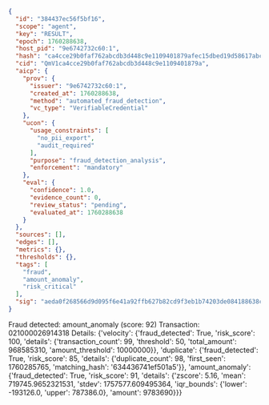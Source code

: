 ```json
{
  "id": "384437ec56f5bf16",
  "scope": "agent",
  "key": "RESULT",
  "epoch": 1760288638,
  "host_pid": "9e6742732c60:1",
  "hash": "ca4cce29b0faf762abcdb3d448c9e1109401879afec15dbed19d58617abc0197",
  "cid": "QmV1ca4cce29b0faf762abcdb3d448c9e1109401879a",
  "aicp": {
    "prov": {
      "issuer": "9e6742732c60:1",
      "created_at": 1760288638,
      "method": "automated_fraud_detection",
      "vc_type": "VerifiableCredential"
    },
    "ucon": {
      "usage_constraints": [
        "no_pii_export",
        "audit_required"
      ],
      "purpose": "fraud_detection_analysis",
      "enforcement": "mandatory"
    },
    "eval": {
      "confidence": 1.0,
      "evidence_count": 0,
      "review_status": "pending",
      "evaluated_at": 1760288638
    }
  },
  "sources": [],
  "edges": [],
  "metrics": {},
  "thresholds": {},
  "tags": [
    "fraud",
    "amount_anomaly",
    "risk_critical"
  ],
  "sig": "aeda0f268566d9d095f6e41a92ffb627b82cd9f3eb1b74203de084188638c9a7"
}
```

Fraud detected: amount_anomaly (score: 92)
Transaction: 021000026914318
Details: {'velocity': {'fraud_detected': True, 'risk_score': 100, 'details': {'transaction_count': 99, 'threshold': 50, 'total_amount': 968585310, 'amount_threshold': 10000000}}, 'duplicate': {'fraud_detected': True, 'risk_score': 85, 'details': {'duplicate_count': 98, 'first_seen': 1760285765, 'matching_hash': '634436741ef501a5'}}, 'amount_anomaly': {'fraud_detected': True, 'risk_score': 91, 'details': {'zscore': 5.16, 'mean': 719745.9652321531, 'stdev': 1757577.609495364, 'iqr_bounds': {'lower': -193126.0, 'upper': 787386.0}, 'amount': 9783690}}}